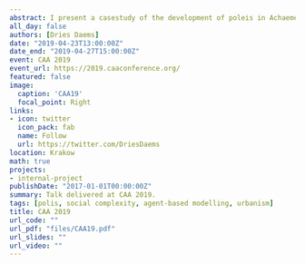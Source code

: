 ```yaml
---
abstract: I present a casestudy of the development of poleis in Achaemenid and Hellenistic Anatolia. I develop an agent-based model of polis systems as hubs in a settlement networks by focusing on key properties such as social interaction and information exchange in flows of people, information, and resources.
all_day: false
authors: [Dries Daems]
date: "2019-04-23T13:00:00Z"
date_end: "2019-04-27T15:00:00Z"
event: CAA 2019
event_url: https://2019.caaconference.org/
featured: false
image:
  caption: 'CAA19'
  focal_point: Right
links:
- icon: twitter
  icon_pack: fab
  name: Follow
  url: https://twitter.com/DriesDaems
location: Krakow
math: true
projects:
- internal-project
publishDate: "2017-01-01T00:00:00Z"
summary: Talk delivered at CAA 2019.
tags: [polis, social complexity, agent-based modelling, urbanism]
title: CAA 2019
url_code: ""
url_pdf: "files/CAA19.pdf"
url_slides: ""
url_video: ""
---
```

